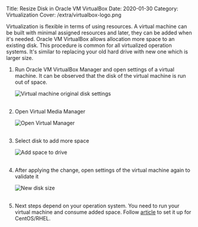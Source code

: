 Title: Resize Disk in Oracle VM VirtualBox
Date: 2020-01-30
Category: Virtualization
Cover: /extra/virtualbox-logo.png

Virtualization is flexible in terms of using resources. A virtual machine can be built with minimal assigned resources and later, they can be added when it's needed. Oracle VM VirtualBox allows allocation more space to an existing disk. This procedure is common for all virtualized operation systems. It's similar to replacing your old hard drive with new one which is larger size.

1. Run Oracle VM VirtualBox Manager and open settings of a virtual machine. It can be observed that the disk of the virtual machine is run out of space.

    ![Virtual machine original disk settings]({static}/images/resize-disk-in-oracle-vm-virtualbox/original-disk-size.png)</br></br>

2. Open Virtual Media Manager

    ![Open Virtual Manager]({static}/images/resize-disk-in-oracle-vm-virtualbox/open-virtual-media-manager.png)</br></br>

3. Select disk to add more space

    ![Add space to drive]({static}/images/resize-disk-in-oracle-vm-virtualbox/expand-drive-size.png)</br></br>

4. After applying the change, open settings of the virtual machine again to validate it

    ![New disk size]({static}/images/resize-disk-in-oracle-vm-virtualbox/new-disk-size.png)</br></br>

5. Next steps depend on your operation system. You need to run your virtual machine and consume added space. Follow [article]({filename}/articles/expand-logical-volume-in-centos.md) to set it up for CentOS/RHEL.
